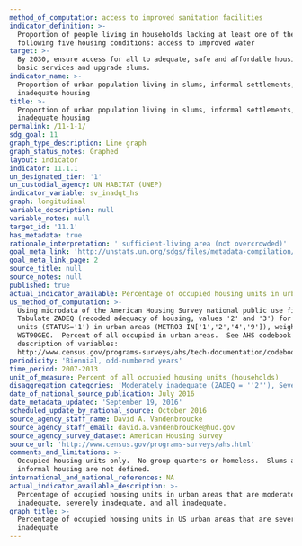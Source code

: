 ```yaml
---
method_of_computation: access to improved sanitation facilities
indicator_definition: >-
  Proportion of people living in households lacking at least one of the
  following five housing conditions: access to improved water
target: >-
  By 2030, ensure access for all to adequate, safe and affordable housing and
  basic services and upgrade slums.
indicator_name: >-
  Proportion of urban population living in slums, informal settlements, or
  inadequate housing
title: >-
  Proportion of urban population living in slums, informal settlements, or
  inadequate housing
permalink: /11-1-1/
sdg_goal: 11
graph_type_description: Line graph
graph_status_notes: Graphed
layout: indicator
indicator: 11.1.1
un_designated_tier: '1'
un_custodial_agency: UN HABITAT (UNEP)
indicator_variable: sv_inadqt_hs
graph: longitudinal
variable_description: null
variable_notes: null
target_id: '11.1'
has_metadata: true
rationale_interpretation: ' sufficient-living area (not overcrowded)'
goal_meta_link: 'http://unstats.un.org/sdgs/files/metadata-compilation/Metadata-Goal-11.pdf'
goal_meta_link_page: 2
source_title: null
source_notes: null
published: true
actual_indicator_available: Percentage of occupied housing units in urban areas  that are inadequate
us_method_of_computation: >-
  Using microdata of the American Housing Survey national public use files. 
  Tabulate ZADEQ (recoded adequacy of housing, values '2' and '3') for occupied
  units (STATUS='1') in urban areas (METRO3 IN['1','2','4','9']), weighted by
  WGT90GEO.  Percent of all occupied in urban areas.  See AHS codebook for full
  description of variables: 
  http://www.census.gov/programs-surveys/ahs/tech-documentation/codebooks/ahs-codebook.html
periodicity: 'Biennial, odd-numbered years'
time_period: 2007-2013
unit_of_measure: Percent of all occupied housing units (households)
disaggregation_categories: 'Moderately inadequate (ZADEQ = ''2''), Severely inadequate (ZADEQ=''3'')'
date_of_national_source_publication: July 2016
date_metadata_updated: 'September 19, 2016'
scheduled_update_by_national_source: October 2016
source_agency_staff_name: David A. Vandenbroucke
source_agency_staff_email: david.a.vandenbroucke@hud.gov
source_agency_survey_dataset: American Housing Survey
source_url: 'http://www.census.gov/programs-surveys/ahs.html'
comments_and_limitations: >-
  Occupied housing units only.  No group quarters or homeless.  Slums and
  informal housing are not defined.
international_and_national_references: NA
actual_indicator_available_description: >-
  Percentage of occupied housing units in urban areas that are moderately
  inadequate, severely inadequate, and all inadequate.
graph_title: >-
  Percentage of occupied housing units in US urban areas that are severely
  inadequate
---
```

